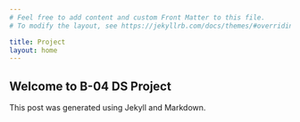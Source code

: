 ```yaml
---
# Feel free to add content and custom Front Matter to this file.
# To modify the layout, see https://jekyllrb.com/docs/themes/#overriding-theme-defaults

title: Project
layout: home
---
```


## Welcome to B-04 DS Project
This post was generated using Jekyll and Markdown.
